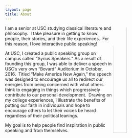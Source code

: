 ```yaml
---
layout: page
title: About
---
```



<img align="right" width="30%" style="border-radius: 75px;" src="/{{ site.baseurl }}public/images/about_page_profile_pic.jpg">
I am a senior at USC studying classical literature and philosophy.  I take pleasure in getting to know people, their stories, and their life experiences.  For this reason, I love interactive public speaking!

At USC, I created a public speaking group on campus called "Syrius Speakers." As a result of founding this group, I was able to deliver a speech in USC’s very own “Bovard” Auditorium in October, 2016.  Titled “Make America New Again,” the speech was designed to encourage us all to redirect our energies from being concerned with what others think to engaging in things which progressively contribute to our personal development.  Drawing on my college experiences, I illustrate the benefits of putting our faith in individuals and hope to encourage others to let their voices be heard regardless of their political leanings. 

My goal is to help people find inspiration in public speaking and from themselves.